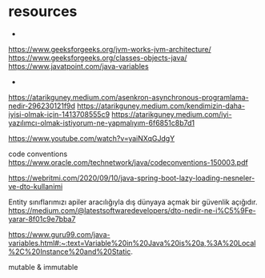 # resources

- 
https://www.geeksforgeeks.org/jvm-works-jvm-architecture/
https://www.geeksforgeeks.org/classes-objects-java/
https://www.javatpoint.com/java-variables



- 
 https://atarikguney.medium.com/asenkron-asynchronous-programlama-nedir-296230121f9d
 https://atarikguney.medium.com/kendimizin-daha-iyisi-olmak-için-1413708555c9
 https://atarikguney.medium.com/i̇yi-yazılımcı-olmak-i̇stiyorum-ne-yapmalıyım-6f6851c8b7d1


https://www.youtube.com/watch?v=yaiNXqGJdgY


code conventions https://www.oracle.com/technetwork/java/codeconventions-150003.pdf

https://webritmi.com/2020/09/10/java-spring-boot-lazy-loading-nesneler-ve-dto-kullanimi


Entity sınıflarımızı apiler aracılığıyla dış dünyaya açmak bir güvenlik açığıdır.
https://medium.com/@latestsoftwaredevelopers/dto-nedir-ne-i%C5%9Fe-yarar-8f01c9e7bba7


https://www.guru99.com/java-variables.html#:~:text=Variable%20in%20Java%20is%20a,%3A%20Local%2C%20Instance%20and%20Static.


mutable & immutable

